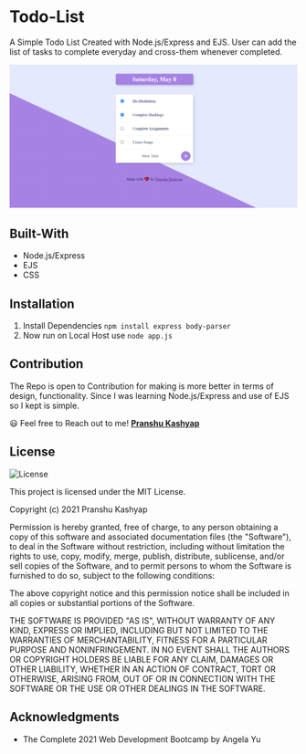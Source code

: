 # Todo-List

A Simple Todo List Created with Node.js/Express and EJS. User can add the list of tasks to complete everyday and cross-them whenever completed. 


![Todo-List](public/images/Capture.png)


## Built-With

  * Node.js/Express
  * EJS
  * CSS


## Installation

1. Install Dependencies `npm install express body-parser`
2. Now run on Local Host use `node app.js`

## Contribution

The Repo is open to Contribution for making is more better in terms of design, functionality. Since I was learning Node.js/Express and use of EJS so I kept is simple. 

😃 Feel free to Reach out to me! **[Pranshu Kashyap](https://github.com/pranshukas)** 


## License

![License](https://img.shields.io/badge/license-MIT%20License-blue.svg)

This project is licensed under the MIT License.

Copyright (c) 2021 Pranshu Kashyap

Permission is hereby granted, free of charge, to any person obtaining a copy
of this software and associated documentation files (the "Software"), to deal
in the Software without restriction, including without limitation the rights
to use, copy, modify, merge, publish, distribute, sublicense, and/or sell
copies of the Software, and to permit persons to whom the Software is
furnished to do so, subject to the following conditions:

The above copyright notice and this permission notice shall be included in all
copies or substantial portions of the Software.

THE SOFTWARE IS PROVIDED "AS IS", WITHOUT WARRANTY OF ANY KIND, EXPRESS OR
IMPLIED, INCLUDING BUT NOT LIMITED TO THE WARRANTIES OF MERCHANTABILITY,
FITNESS FOR A PARTICULAR PURPOSE AND NONINFRINGEMENT. IN NO EVENT SHALL THE
AUTHORS OR COPYRIGHT HOLDERS BE LIABLE FOR ANY CLAIM, DAMAGES OR OTHER
LIABILITY, WHETHER IN AN ACTION OF CONTRACT, TORT OR OTHERWISE, ARISING FROM,
OUT OF OR IN CONNECTION WITH THE SOFTWARE OR THE USE OR OTHER DEALINGS IN THE
SOFTWARE.

## Acknowledgments

  * The Complete 2021 Web Development Bootcamp by Angela Yu
